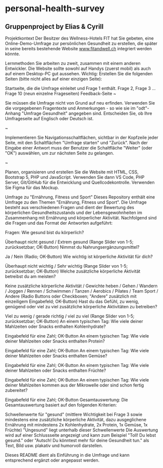 # personal-health-survey
## Gruppenproject by Elias & Cyrill
Projektkontext
Der Besitzer des Wellness-Hotels FIT hat Sie gebeten, eine Online-Demo-Umfrage zur persönlichen Gesundheit zu erstellen, die später in seine bereits bestehende Website www.fitandwell.ch integriert werden könnte.

Lernmethoden
Sie arbeiten zu zweit, zusammen mit einem anderen Entwickler. Die Website sollte sowohl auf Handys (zuerst mobil) als auch auf einem Desktop-PC gut aussehen. Wichtig: Erstellen Sie die folgenden Seiten (bitte nicht alles auf einer einzigen Seite):

Startseite, die die Umfrage einleitet und Frage 1 enthält.
Frage 2, Frage 3 ... Frage 10 (neun einzelne Frageseiten)
Feedback-Seite
~

Sie müssen die Umfrage nicht von Grund auf neu erfinden. Verwenden Sie die vorgegebenen Fragentexte und Anmerkungen - so wie sie im "odt"-Anhang "Umfrage Gesundheit" angegeben sind. Entscheiden Sie, ob Ihre Umfrageseite auf Englisch oder Deutsch ist.

~

Implementieren Sie Navigationsschaltflächen, sichtbar in der Kopfzeile jeder Seite, mit den Schaltflächen "Umfrage starten" und "Zurück". Nach der Eingabe einer Antwort muss der Benutzer die Schaltfläche "Weiter" (oder "OK") auswählen, um zur nächsten Seite zu gelangen.

~

Planen, organisieren und erstellen Sie die Website mit HTML, CSS, Bootstrap 5, PHP und JavaScript. Verwenden Sie dann VS Code, PHP Server, Git/GitHub für die Entwicklung und Quellcodekontrolle. Verwenden Sie Figma für das Mockup.

Umfrage zu "Ernährung, Fitness und Sport"
Dieses Repository enthält eine Umfrage zu den Themen "Ernährung, Fitness und Sport". Die Umfrage besteht aus verschiedenen Fragen und dient der Bewertung des körperlichen Gesundheitszustands und der Lebensgewohnheiten im Zusammenhang mit Ernährung und körperlicher Aktivität. Nachfolgend sind die Fragen und das Format der Antworten aufgeführt:

Fragen:
Wie gesund bist du körperlich?

Überhaupt nicht gesund / Extrem gesund (Range Slider von 1-5; zurücksetzbar; OK-Button)
Nimmst du Nahrungsergänzungsmittel?

Ja / Nein (Radio; OK-Button)
Wie wichtig ist körperliche Aktivität für dich?

Überhaupt nicht wichtig / Sehr wichtig (Range Slider von 1-5; zurücksetzbar; OK-Button)
Welche zusätzliche körperliche Aktivität betreibst du am meisten?

Keine zusätzliche körperliche Aktivität / Gewichte heben / Gehen / Wandern / Joggen / Rennen / Schwimmen / Tanzen / Aerobics / Pilates / Team Sport / Andere (Radio Buttons oder Checkboxen; "Andere" zusätzlich mit einzeiligem Eingabefeld; OK-Button)
Hast du das Gefühl, zu wenig, genügend oder viel zu viel zusätzliche körperliche Aktivitäten zu betreiben?

Viel zu wenig / gerade richtig / viel zu viel (Range Slider von 1-5; zurücksetzbar; OK-Button)
An einem typischen Tag: Wie viele deiner Mahlzeiten oder Snacks enthalten Kohlenhydrate?

Eingabefeld für eine Zahl; OK-Button
An einem typischen Tag: Wie viele deiner Mahlzeiten oder Snacks enthalten Protein?

Eingabefeld für eine Zahl; OK-Button
An einem typischen Tag: Wie viele deiner Mahlzeiten oder Snacks enthalten Gemüse?

Eingabefeld für eine Zahl; OK-Button
An einem typischen Tag: Wie viele deiner Mahlzeiten oder Snacks enthalten Früchte?

Eingabefeld für eine Zahl; OK-Button
An einem typischen Tag: Wie viele deiner Mahlzeiten kommen aus der Mikrowelle oder sind schon fertig zubereitet?

Eingabefeld für eine Zahl; OK-Button
Gesamtauswertung:
Die Gesamtauswertung basiert auf den folgenden Kriterien:

Schwellenwerte für "gesund" (mittlere Wichtigkeit bei Frage 3 sowie mindestens eine zusätzliche körperliche Aktivität, dazu ausgeglichene Ernährung mit mindestens 2x Kohlenhydrate, 2x Protein, 1x Gemüse, 1x Früchte)
"Ungesund" liegt unterhalb dieser Schwellenwerte
Die Auswertung wird auf einer Schlussseite angezeigt und kann zum Beispiel "Toll! Du lebst gesund." oder "Autsch! Du könntest mehr für deine Gesundheit tun." als Text, Bild usw. plakativ und humorvoll darstellen.

Dieses README dient als Einführung in die Umfrage und kann entsprechend ergänzt oder angepasst werden.
